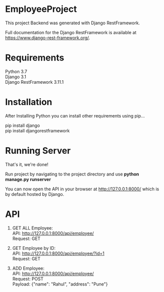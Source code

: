 # EmployeeProject
This project Backend was generated with Django RestFramework.

Full documentation for the Django RestFramework is available at https://www.django-rest-framework.org/.

# Requirements
Python 3.7 <br />
Django 3.1 <br />
Django RestFramework 3.11.1

# Installation
After Installing Python you can install other requirements using pip...

pip install django   <br />
pip install djangorestframework

# Running Server
That's it, we're done!

Run project by navigating to the project directory and use **python manage.py runserver**

You can now open the API in your browser at http://127.0.0.1:8000/ which is by default hosted by Django.

# API 
1. GET ALL Employee: <br />
		API: http://127.0.0.1:8000/api/employee/  <br />
		Request: GET
		
2. GET Employee by ID:  <br />
		API: http://127.0.0.1:8000/api/employee/?id=1   <br />
		Request: GET
		
3. ADD Employee:  <br />
		API: http://127.0.0.1:8000/api/employee/   <br />
		Request: POST  <br />
		Payload: {"name": "Rahul", "address": "Pune"}
